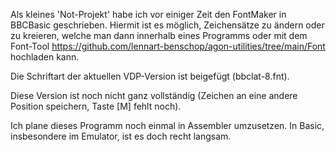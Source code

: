 Als kleines 'Not-Projekt' habe ich vor einiger Zeit den FontMaker in BBCBasic geschrieben. Hiermit ist es möglich, Zeichensätze zu ändern oder zu kreieren, welche man dann innerhalb eines Programms oder mit dem Font-Tool https://github.com/lennart-benschop/agon-utilities/tree/main/Font hochladen kann.

Die Schriftart der aktuellen VDP-Version ist beigefügt (bbclat-8.fnt).

Diese Version ist noch nicht ganz vollständig (Zeichen an eine andere Position speichern, Taste [M] fehlt noch).

Ich plane dieses Programm noch einmal in Assembler umzusetzen. In Basic, insbesondere im Emulator, ist es doch recht langsam.
